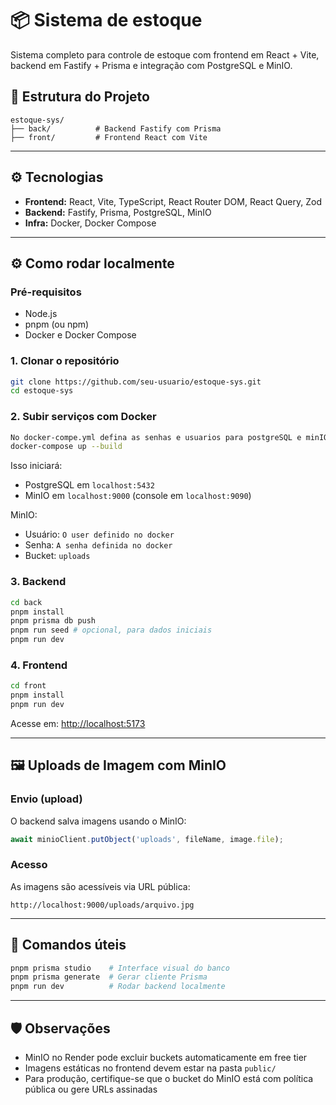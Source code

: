 # 📦 Sistema de estoque

Sistema completo para controle de estoque com frontend em React + Vite, backend em Fastify + Prisma e integração com PostgreSQL e MinIO.

## 📁 Estrutura do Projeto

```
estoque-sys/
├── back/          # Backend Fastify com Prisma
├── front/         # Frontend React com Vite
```

---

## ⚙️ Tecnologias

- **Frontend:** React, Vite, TypeScript, React Router DOM, React Query, Zod
- **Backend:** Fastify, Prisma, PostgreSQL, MinIO
- **Infra:** Docker, Docker Compose

---

## ⚙️ Como rodar localmente

### Pré-requisitos

- Node.js
- pnpm (ou npm)
- Docker e Docker Compose

### 1. Clonar o repositório

```bash
git clone https://github.com/seu-usuario/estoque-sys.git
cd estoque-sys
```

### 2. Subir serviços com Docker

```bash
No docker-compe.yml defina as senhas e usuarios para postgreSQL e minIO
docker-compose up --build
```

Isso iniciará:

- PostgreSQL em `localhost:5432`
- MinIO em `localhost:9000` (console em `localhost:9090`)

MinIO:

- Usuário: `O user definido no docker`
- Senha: `A senha definida no docker`
- Bucket: `uploads`

### 3. Backend

```bash
cd back
pnpm install
pnpm prisma db push
pnpm run seed # opcional, para dados iniciais
pnpm run dev
```

### 4. Frontend

```bash
cd front
pnpm install
pnpm run dev
```

Acesse em: [http://localhost:5173](http://localhost:5173)

---

## 🖼️ Uploads de Imagem com MinIO

### Envio (upload)

O backend salva imagens usando o MinIO:

```ts
await minioClient.putObject('uploads', fileName, image.file);
```

### Acesso

As imagens são acessíveis via URL pública:

```
http://localhost:9000/uploads/arquivo.jpg
```

---

## 🥪 Comandos úteis

```bash
pnpm prisma studio    # Interface visual do banco
pnpm prisma generate  # Gerar cliente Prisma
pnpm run dev          # Rodar backend localmente
```

---

## 🛡️ Observações

- MinIO no Render pode excluir buckets automaticamente em free tier
- Imagens estáticas no frontend devem estar na pasta `public/`
- Para produção, certifique-se que o bucket do MinIO está com política pública ou gere URLs assinadas
